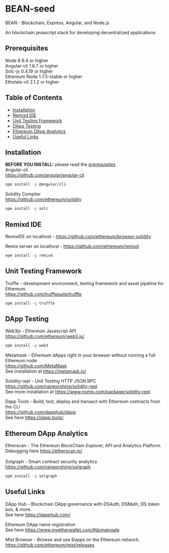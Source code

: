 # BEAN-seed
BEAN - Blockchain, Express, Angular, and Node.js 

An blockchain javascript stack for developing decentralized applications
## Prerequisites

Node 8.9.4 or higher </br>
Angular-cli 1.6.7 or higher </br>
Solc-js 0.4.19 or higher </br>
Ethereum Node 1.7.3-stable or higher </br>
Ethstats-cli 2.1.2 or higher </br>

## Table of Contents

* [Installation](#installation)
* [Remixd IDE](#remixd-ide)
* [Unit Testing Framework](#unit-testing-framework)
* [DApp Testing](#dapp-testing)
* [Ethereum DApp Analytics](#ethereum-dapp-analytics)
* [Useful Links](#useful-links)

## Installation

**BEFORE YOU INSTALL:** please read the [prerequisites](#prerequisites) </br>
Angular-cli </br>
https://github.com/angular/angular-cli
```bash
npm install -g @angular/cli
```
Solidity Compiler </br>
https://github.com/ethereum/solidity
```bash
npm install -g solc
```

## Remixd IDE
RemixIDE on localhost - https://github.com/ethereum/browser-solidity

Remix server on localhost - https://github.com/ethereum/remixd
```bash
npm install -g remixd
```

## Unit Testing Framework 
Truffle - development environment, testing framework and asset pipeline for Ethereum. </br> https://github.com/trufflesuite/truffle
```bash
npm install -g truffle
```

## DApp Testing
 Web3js - Ethereum Javascript API </br>
 https://github.com/ethereum/web3.js/
 ```bash
 npm install -g web3
 ```
Metamask - Ethereum dApps right in your browser without running a full Ethereum node </br>
https://github.com/MetaMask </br>
See installation at https://metamask.io/ </br>

Solidity-repl - Unit Testing HTTP JSON RPC </br>
https://github.com/raineorshine/solidity-repl </br>
See more installation at https://www.npmjs.com/package/solidity-repl </br>

Dapp Tools - Build, test, deploy and transact with Ethereum contracts from the CLI </br>
https://github.com/dapphub/dapp </br>
See here https://dapp.tools/ 

## Ethereum DApp Analytics
Etherscan - The Ethereum BlockChain Explorer, API and Analytics Platform. </br>
Debugging here https://etherscan.io/ </br>
</br>
Solgraph - Smart contract security analytics </br>
https://github.com/raineorshine/solgraph </br>
```bash
npm install -g solgraph
```

## Useful Links
DApp Hub - Blockchain DApp governance with DSAuth, DSMath, DS token box, & more. </br>
See here https://dapphub.com/ 

Ethereum DApp name registration </br>
See here https://www.myetherwallet.com/#domainsale

Mist Browser - Browse and use Ðapps on the Ethereum network. </br>
https://github.com/ethereum/mist/releases
